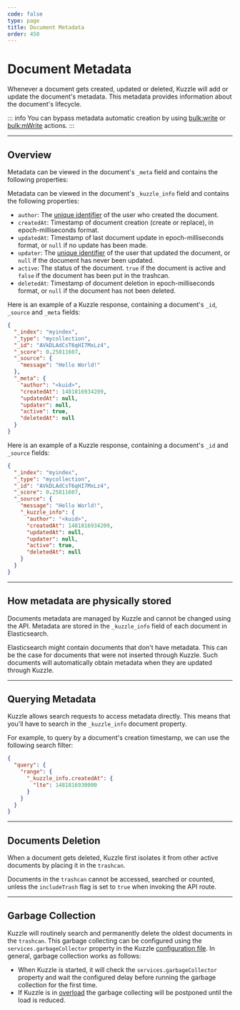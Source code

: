 ```yaml
---
code: false
type: page
title: Document Metadata
order: 450
---
```


# Document Metadata

Whenever a document gets created, updated or deleted, Kuzzle will add or update the document's metadata. This metadata provides information about the document's lifecycle.

::: info
You can bypass metadata automatic creation by using [bulk:write](/core/1/api/api-reference/bulk-controller/write) or [bulk:mWrite](/core/1/api/api-reference/bulk-controller/m-write) actions.
:::

---

## Overview

Metadata can be viewed in the document's `_meta` field and contains the following properties:

<SinceBadge version="1.3.0" />

Metadata can be viewed in the document's `_kuzzle_info` field and contains the following properties:

- `author`: The [unique identifier](/core/1/guide/guides/essentials/user-authentication/#kuzzle-user-identifier-kuidd) of the user who created the document.
- `createdAt`: Timestamp of document creation (create or replace), in epoch-milliseconds format.
- `updatedAt`: Timestamp of last document update in epoch-milliseconds format, or `null` if no update has been made.
- `updater`: The [unique identifier](/core/1/guide/guides/essentials/user-authentication/#kuzzle-user-identifier-kuid) of the user that updated the document, or `null` if the document has never been updated.
- `active`: The status of the document. `true` if the document is active and `false` if the document has been put in the trashcan.
- `deletedAt`: Timestamp of document deletion in epoch-milliseconds format, or `null` if the document has not been deleted.

Here is an example of a Kuzzle response, containing a document's `_id`, `_source` and `_meta` fields:

<DeprecatedBadge version="1.3.0" />

```json
{
  "_index": "myindex",
  "_type": "mycollection",
  "_id": "AVkDLAdCsT6qHI7MxLz4",
  "_score": 0.25811607,
  "_source": {
    "message": "Hello World!"
  },
  "_meta": {
    "author": "<kuid>",
    "createdAt": 1481816934209,
    "updatedAt": null,
    "updater": null,
    "active": true,
    "deletedAt": null
  }
}
```

<SinceBadge version="1.3.0" />

Here is an example of a Kuzzle response, containing a document's `_id` and `_source` fields:

```json
{
  "_index": "myindex",
  "_type": "mycollection",
  "_id": "AVkDLAdCsT6qHI7MxLz4",
  "_score": 0.25811607,
  "_source": {
    "message": "Hello World!",
    "_kuzzle_info": {
      "author": "<kuid>",
      "createdAt": 1481816934209,
      "updatedAt": null,
      "updater": null,
      "active": true,
      "deletedAt": null
    }
  }
}
```

---

## How metadata are physically stored

Documents metadata are managed by Kuzzle and cannot be changed using the API.
Metadata are stored in the `_kuzzle_info` field of each document in Elasticsearch.

Elasticsearch might contain documents that don't have metadata. This can be the case for documents that were not inserted through Kuzzle. Such documents will automatically obtain metadata when they are updated through Kuzzle.

---

## Querying Metadata

Kuzzle allows search requests to access metadata directly. This means that you'll have to search in the `_kuzzle_info` document property.

For example, to query by a document's creation timestamp, we can use the following search filter:

```json
{
  "query": {
    "range": {
      "_kuzzle_info.createdAt": {
        "lte": 1481816930000
      }
    }
  }
}
```

---

## Documents Deletion

When a document gets deleted, Kuzzle first isolates it from other active documents by placing it in the `trashcan`.

Documents in the `trashcan` cannot be accessed, searched or counted, unless the `includeTrash` flag is set to `true` when invoking the API route.

---

## Garbage Collection

Kuzzle will routinely search and permanently delete the oldest documents in the `trashcan`. This garbage collecting can be configured using the `services.garbageCollector` property in the Kuzzle [configuration file](/core/1/guide/guides/essentials/configuration/). In general, garbage collection works as follows:

- When Kuzzle is started, it will check the `services.garbageCollector` property and wait the configured delay before running the garbage collection for the first time.
- If Kuzzle is in [overload](/core/1/plugins/events/core-overload) the garbage collecting will be postponed until the load is reduced.
